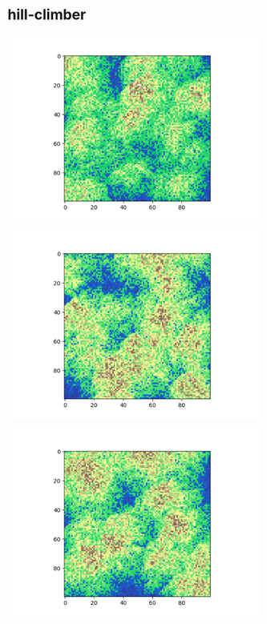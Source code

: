 # hill-climber

![alt text](img/hills_100x100_1.png)

![alt text](img/hills_100x100_2.png)

![alt text](img/hills_100x100_3.png)
